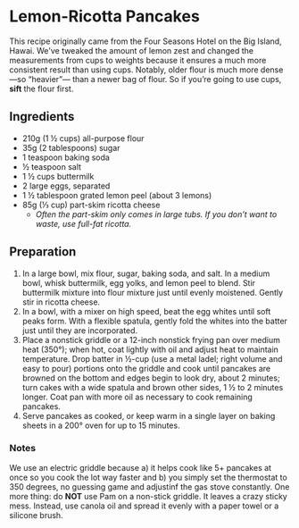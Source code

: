 # Lemon-Ricotta Pancakes
This recipe originally came from the Four Seasons Hotel on the Big Island, Hawai. We've tweaked the amount of lemon zest and changed the measurements from cups to weights because it ensures a much more consistent result than using cups. Notably, older flour is much more dense —so “heavier”— than a newer bag of flour. So if you’re going to use cups, **sift** the flour first.

## Ingredients
* 210g (1 ½ cups) all-purpose flour
* 35g (2 tablespoons) sugar
* 1 teaspoon baking soda
* ½ teaspoon salt
* 1 ½ cups buttermilk
* 2 large eggs, separated
* 1 ½ tablespoon grated lemon peel (about 3 lemons)
* 85g (⅓ cup) part-skim ricotta cheese
  * *Often the part-skim only comes in large tubs. If you don’t want to waste, use full-fat ricotta.*

## Preparation
1. In a large bowl, mix flour, sugar, baking soda, and salt. In a medium bowl, whisk buttermilk, egg yolks, and lemon peel to blend. Stir buttermilk mixture into flour mixture just until evenly moistened. Gently stir in ricotta cheese.
2. In a bowl, with a mixer on high speed, beat the egg whites until soft peaks form. With a flexible spatula, gently fold the whites into the batter just until they are incorporated.
3. Place a nonstick griddle or a 12-inch nonstick frying pan over medium heat (350°); when hot, coat lightly with oil and adjust heat to maintain temperature. Drop batter in ½-cup (use a metal ladel; right volume and easy to pour) portions onto the griddle and cook until pancakes are browned on the bottom and edges begin to look dry, about 2 minutes; turn cakes with a wide spatula and brown other sides, 1 ½ to 2 minutes longer. Coat pan with more oil as necessary to cook remaining pancakes.
4. Serve pancakes as cooked, or keep warm in a single layer on baking sheets in a 200° oven for up to 15 minutes.

### Notes
We use an electric griddle because a) it helps cook like 5+ pancakes at once so you cook the lot way faster and b) you simply set the thermostat to 350 degrees, no guessing game and adjustinf the gas stove constantly.
One more thing: do **NOT** use Pam on a non-stick griddle. It leaves a crazy sticky mess. Instead, use canola oil and spread it evenly with a paper towel or a silicone brush.

